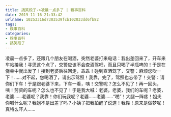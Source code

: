 ```yaml
---
title: 搞笑段子->凌晨一点多了 | 糗事百科
date: 2019-11-16 21:33:42
urlname: 10253316d7303539fcb102033dd6fb82
tags: 
- 糗事百科
categories:
- 糗事百科
- 搞笑段子
---
```

凌晨一点多了，还跟几个朋友在喝酒，突然老婆打来电话：我出差回来了，开车来车站接我！寻思这个点了，交警应该不会查酒驾吧，而且只喝了半瓶啤的！于是在侥幸中就出发了！接到老婆后往回走，乖乖！碰到查酒驾了，交警：麻烦您吹一下！……对不起，您喝酒了，请出示驾照！我靠，完了，驾照也忘带了！交警：请你们下车！于是跟老婆下来，下车一看，咦！交警呢？怎么不见了！再一回头，咦！劳资的车呢？怎么也不见了！于是我大喊：老婆，老婆，我们的车呢？老婆，老婆……老婆呢？我靠！你们玩我呢？老婆……老婆……“啪”！大腿一阵疼！姐夫你喊什么呢？我姐不是出差了吗？小姨子把我拍醒了说道！我靠！原来是做梦呢！真特么吓人……


